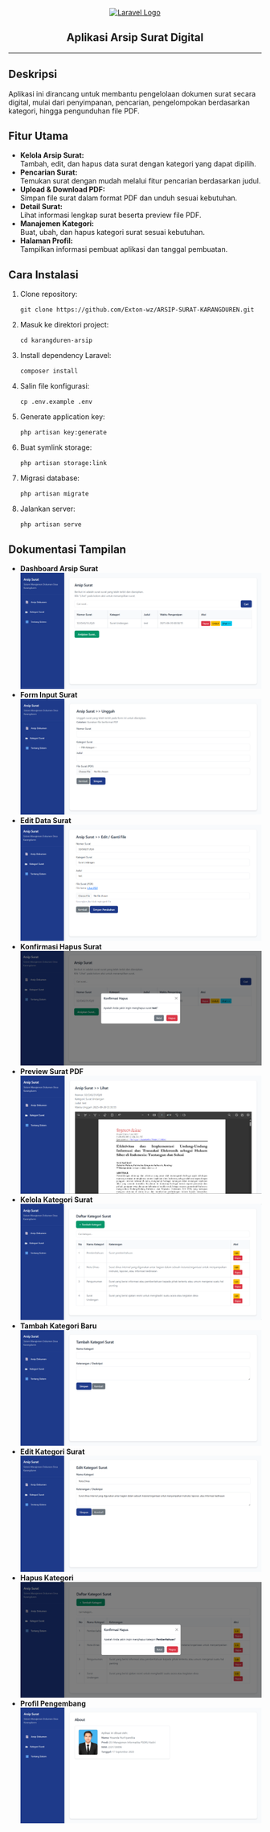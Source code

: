 <p align="center">
    <a href="https://laravel.com" target="_blank">
        <img src="https://laravel.com/img/logomark.min.svg" width="400" alt="Laravel Logo">
    </a>
</p>

<h2 align="center">Aplikasi Arsip Surat Digital</h2>

---

## Deskripsi
Aplikasi ini dirancang untuk membantu pengelolaan dokumen surat secara digital, mulai dari penyimpanan, pencarian, pengelompokan berdasarkan kategori, hingga pengunduhan file PDF.

## Fitur Utama
- **Kelola Arsip Surat:**  
  Tambah, edit, dan hapus data surat dengan kategori yang dapat dipilih.
- **Pencarian Surat:**  
  Temukan surat dengan mudah melalui fitur pencarian berdasarkan judul.
- **Upload & Download PDF:**  
  Simpan file surat dalam format PDF dan unduh sesuai kebutuhan.
- **Detail Surat:**  
  Lihat informasi lengkap surat beserta preview file PDF.
- **Manajemen Kategori:**  
  Buat, ubah, dan hapus kategori surat sesuai kebutuhan.
- **Halaman Profil:**  
  Tampilkan informasi pembuat aplikasi dan tanggal pembuatan.

## Cara Instalasi
1. Clone repository:
   ```
   git clone https://github.com/Exton-wz/ARSIP-SURAT-KARANGDUREN.git
   ```
2. Masuk ke direktori project:
   ```
   cd karangduren-arsip
   ```
3. Install dependency Laravel:
   ```
   composer install
   ```
4. Salin file konfigurasi:
   ```
   cp .env.example .env
   ```
5. Generate application key:
   ```
   php artisan key:generate
   ```
6. Buat symlink storage:
   ```
   php artisan storage:link
   ```
7. Migrasi database:
   ```
   php artisan migrate
   ```
8. Jalankan server:
   ```
   php artisan serve
   ```

## Dokumentasi Tampilan
- **Dashboard Arsip Surat**  
  ![Dashboard](public/images/halaman-utama-arsip.png)
- **Form Input Surat**  
  ![Tambah Arsip](public/images/tambah-arsip-surat.png)
- **Edit Data Surat**  
  ![Edit Arsip](public/images/edit-arsip.png)
- **Konfirmasi Hapus Surat**  
  ![Hapus Arsip](public/images/hapus_arsip.png)
- **Preview Surat PDF**  
  ![Lihat Arsip](public/images/lihat-arsip.png)
- **Kelola Kategori Surat**  
  ![Dashboard Kategori](public/images/dashboard_kategori.png)
- **Tambah Kategori Baru**  
  ![Tambah Kategori](public/images/tambah_kategori.png)
- **Edit Kategori Surat**  
  ![Edit Kategori](public/images/edit-kategori.png)
- **Hapus Kategori**  
  ![Hapus Kategori](public/images/hapus-kategori.png)
- **Profil Pengembang**  
  ![About](public/images/about.png)
